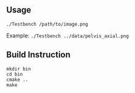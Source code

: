 ## Usage
`./Testbench /path/to/image.png`

Example: `./Testbench ../data/pelvis_axial.png`

## Build Instruction
```
mkdir bin
cd bin
cmake ..
make
```

